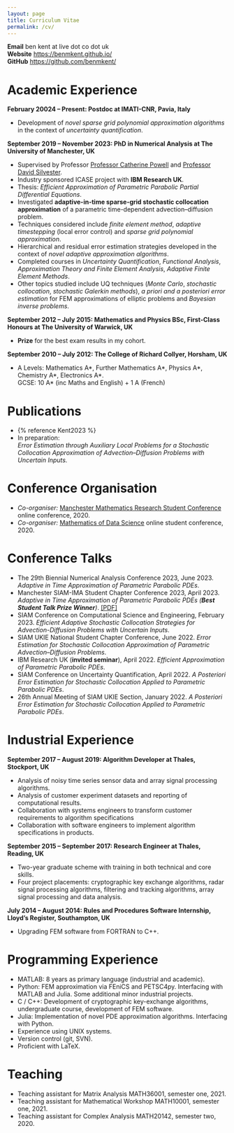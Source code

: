 ```yaml
---
layout: page
title: Curriculum Vitae
permalink: /cv/
---
```


**Email** ben kent at live dot co dot uk<br>
**Website** <https://benmkent.github.io/><br>
**GitHub** <https://github.com/benmkent/><br>

# Academic Experience

**February 20024 – Present: Postdoc at IMATI-CNR, Pavia, Italy**
- Development of *novel sparse grid polynomial approximation algorithms* in the context of *uncertainty quantification*.

**September 2019 – November 2023: PhD in Numerical Analysis at The University of Manchester, UK**
-   Supervised by Professor [Professor Catherine Powell](https://personalpages.manchester.ac.uk/staff/Catherine.Powell/) and [Professor David Silvester](https://personalpages.manchester.ac.uk/staff/david.silvester/).
-   Industry sponsored ICASE project with **IBM Research UK**.
-   Thesis: *Efficient Approximation of Parametric Parabolic Partial Differential Equations*.
-   Investigated **adaptive-in-time sparse-grid stochastic collocation approximation** of a parametric time-dependent advection–diffusion problem.
-   Techniques considered include *finite element method*, *adaptive timestepping* (local error control) and *sparse grid polynomial approximation*.
-   Hierarchical and residual error estimation strategies developed in the context of *novel adaptive approximation algorithms*.
-   Completed courses in *Uncertainty Quantification*, *Functional Analysis*, *Approximation Theory and Finite Element Analysis*, *Adaptive Finite Element Methods*.
-   Other topics studied include UQ techniques (*Monte Carlo*, *stochastic collocation*, *stochastic Galerkin methods*), *a priori and a posteriori error estimation* for FEM approximations of elliptic problems and *Bayesian inverse problems*.

**September 2012 – July 2015: Mathematics and Physics BSc, First-Class
Honours at The University of Warwick, UK**
-   **Prize** for the best exam results in my cohort.

**September 2010 – July 2012: The College of Richard Collyer, Horsham,
UK**
-   A Levels: Mathematics A\*, Further Mathematics A\*, Physics A\*,
    Chemistry A\*, Electronics A\*.  
    GCSE: 10 A\* (inc Maths and English) + 1 A (French)

# Publications
- {% reference Kent2023 %}
-   In preparation:  
    *Error Estimation through Auxiliary Local Problems for a Stochastic Collocation Approximation of Advection–Diffusion Problems with Uncertain Inputs.*

# Conference Organisation
-   *Co-organiser:* [Manchester Mathematics Research Student Conference](https://www.maths.manchester.ac.uk/~pgconf/) online conference, 2020.  
-   *Co-organiser:* [Mathematics of Data Science](https://maths-of-data.github.io/) online student conference, 2020.  

# Conference Talks
-   The 29th Biennial Numerical Analysis Conference 2023, June 2023.
    *Adaptive in Time Approximation of Parametric Parabolic PDEs*.
-   Manchester SIAM-IMA Student Chapter Conference 2023, April 2023.
    *Adaptive in Time Approximation of Parametric Parabolic PDEs (**Best Student Talk Prize Winner**)*. [\[PDF\]](/assets/slides/bk-siam-student-conference.pdf)
-   SIAM Conference on Computational Science and Engineering, February 2023. 
    *Efficient Adaptive Stochastic Collocation Strategies for Advection-Diffusion Problems with Uncertain Inputs*.
-   SIAM UKIE National Student Chapter Conference, June 2022.
    *Error Estimation for Stochastic Collocation Approximation of Parametric Advection–Diffusion Problems*.
-   IBM Research UK (**invited seminar**), April 2022.
    *Efficient Approximation of Parametric Parabolic PDEs*.
-   SIAM Conference on Uncertainty Quantification, April 2022.
    *A Posteriori Error Estimation for Stochastic Collocation Applied to Parametric Parabolic PDEs*.
-   26th Annual Meeting of SIAM UKIE Section, January 2022. 
    *A Posteriori Error Estimation for Stochastic Collocation Applied to Parametric Parabolic PDEs*.

# Industrial Experience
**September 2017 – August 2019: Algorithm Developer at Thales,
Stockport, UK**
-  Analysis of noisy time series sensor data and array signal processing algorithms.
-  Analysis of customer experiment datasets and reporting of computational results.
-  Collaboration with systems engineers to transform customer requirements to algorithm specifications
-  Collaboration with software engineers to implement algorithm specifications in products.

**September 2015 – September 2017: Research Engineer at Thales, Reading,
UK**
-   Two-year graduate scheme with training in both technical and core skills.
-   Four project placements: cryptographic key exchange algorithms, radar signal processing algorithms, filtering and tracking algorithms, array signal processing and data analysis.
    
**July 2014 – August 2014: Rules and Procedures Software Internship,
Lloyd’s Register, Southampton, UK**
-  Upgrading FEM software from FORTRAN to C++.

# Programming Experience
-   MATLAB: 8 years as primary language (industrial and academic).
-   Python: FEM approximation via FEniCS and PETSC4py. Interfacing with MATLAB and Julia. Some additional minor industrial projects.
-   C / C++: Development of cryptographic key-exchange algorithms, undergraduate course, development of FEM software.
-   Julia: Implementation of novel PDE approximation algorithms. Interfacing with Python.
-   Experience using UNIX systems.
-   Version control (git, SVN).
-   Proficient with LaTeX.

#  Teaching
-   Teaching assistant for Matrix Analysis MATH36001, semester one, 2021.
-   Teaching assistant for Mathematical Workshop MATH10001, semester one, 2021.
-   Teaching assistant for Complex Analysis MATH20142, semester two, 2020.
